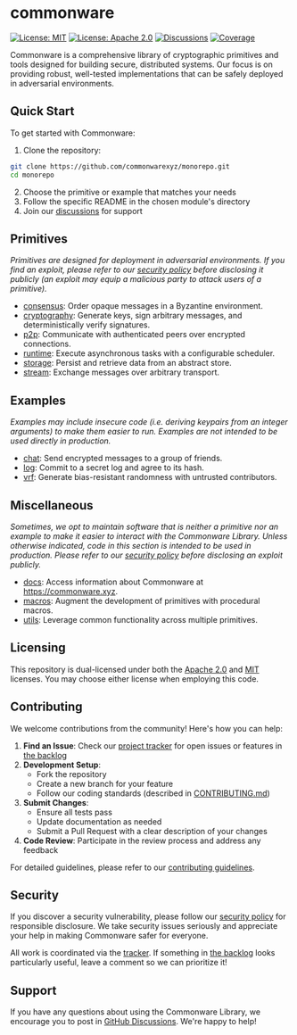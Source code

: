 # commonware

[![License: MIT](https://img.shields.io/badge/License-MIT-yellow.svg)](./LICENSE-MIT)
[![License: Apache 2.0](https://img.shields.io/badge/License-Apache%202.0-blue.svg)](./LICENSE-APACHE)
[![Discussions](https://img.shields.io/github/discussions/commonwarexyz/monorepo?label=Discussions&color=purple)](https://github.com/commonwarexyz/monorepo/discussions)
[![Coverage](https://codecov.io/gh/commonwarexyz/monorepo/graph/badge.svg?token=847TBNH49H)](https://codecov.io/gh/commonwarexyz/monorepo)

Commonware is a comprehensive library of cryptographic primitives and tools designed for building secure, distributed systems. Our focus is on providing robust, well-tested implementations that can be safely deployed in adversarial environments.

## Quick Start

To get started with Commonware:

1. Clone the repository:
```bash
git clone https://github.com/commonwarexyz/monorepo.git
cd monorepo
```

2. Choose the primitive or example that matches your needs
3. Follow the specific README in the chosen module's directory
4. Join our [discussions](https://github.com/commonwarexyz/monorepo/discussions) for support

## Primitives

_Primitives are designed for deployment in adversarial environments. If you find an exploit, please refer to our [security policy](./SECURITY.md) before disclosing it publicly (an exploit may equip a malicious party to attack users of a primitive)._

* [consensus](./consensus/README.md): Order opaque messages in a Byzantine environment.
* [cryptography](./cryptography/README.md): Generate keys, sign arbitrary messages, and deterministically verify signatures.
* [p2p](./p2p/README.md): Communicate with authenticated peers over encrypted connections.
* [runtime](./runtime/README.md): Execute asynchronous tasks with a configurable scheduler.
* [storage](./storage/README.md): Persist and retrieve data from an abstract store.
* [stream](./stream/README.md): Exchange messages over arbitrary transport.

## Examples

_Examples may include insecure code (i.e. deriving keypairs from an integer arguments) to make them easier to run. Examples are not intended to be used directly in production._

* [chat](./examples/chat/README.md): Send encrypted messages to a group of friends.
* [log](./examples/log/README.md):  Commit to a secret log and agree to its hash.
* [vrf](./examples/vrf/README.md): Generate bias-resistant randomness with untrusted contributors.

## Miscellaneous

_Sometimes, we opt to maintain software that is neither a primitive nor an example to make it easier to interact with the Commonware Library. Unless otherwise indicated, code in this section is intended to be used in production. Please refer to our [security policy](./SECURITY.md) before disclosing an exploit publicly._

* [docs](./docs): Access information about Commonware at https://commonware.xyz.
* [macros](./macros/README.md): Augment the development of primitives with procedural macros.
* [utils](./utils/README.md): Leverage common functionality across multiple primitives.

## Licensing

This repository is dual-licensed under both the [Apache 2.0](./LICENSE-APACHE) and [MIT](./LICENSE-MIT) licenses. You may choose either license when employing this code.

## Contributing

We welcome contributions from the community! Here's how you can help:

1. **Find an Issue**: Check our [project tracker](https://github.com/orgs/commonwarexyz/projects/2) for open issues or features in [the backlog](https://github.com/orgs/commonwarexyz/projects/2/views/3)
2. **Development Setup**:
   - Fork the repository
   - Create a new branch for your feature
   - Follow our coding standards (described in [CONTRIBUTING.md](./CONTRIBUTING.md))
3. **Submit Changes**:
   - Ensure all tests pass
   - Update documentation as needed
   - Submit a Pull Request with a clear description of your changes
4. **Code Review**: Participate in the review process and address any feedback

For detailed guidelines, please refer to our [contributing guidelines](./CONTRIBUTING.md).

## Security

If you discover a security vulnerability, please follow our [security policy](./SECURITY.md) for responsible disclosure. We take security issues seriously and appreciate your help in making Commonware safer for everyone.

All work is coordinated via the [tracker](https://github.com/orgs/commonwarexyz/projects/2). If something in [the backlog](https://github.com/orgs/commonwarexyz/projects/2/views/3) looks particularly useful, leave a comment so we can prioritize it!

## Support

If you have any questions about using the Commonware Library, we encourage you to post in [GitHub Discussions](https://github.com/commonwarexyz/monorepo/discussions). We're happy to help!

